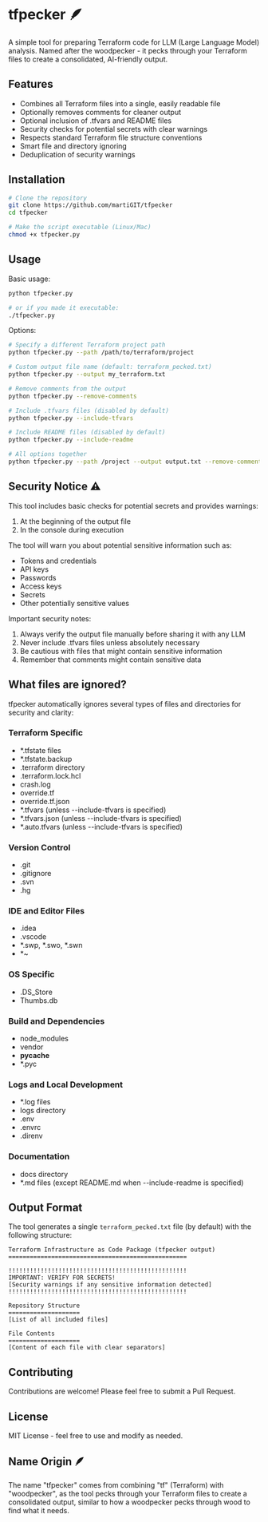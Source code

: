 # tfpecker 🪶

A simple tool for preparing Terraform code for LLM (Large Language Model) analysis. Named after the woodpecker - it pecks through your Terraform files to create a consolidated, AI-friendly output.

## Features

- Combines all Terraform files into a single, easily readable file
- Optionally removes comments for cleaner output
- Optional inclusion of .tfvars and README files
- Security checks for potential secrets with clear warnings
- Respects standard Terraform file structure conventions
- Smart file and directory ignoring
- Deduplication of security warnings

## Installation

```bash
# Clone the repository
git clone https://github.com/martiGIT/tfpecker
cd tfpecker

# Make the script executable (Linux/Mac)
chmod +x tfpecker.py
```

## Usage

Basic usage:
```bash
python tfpecker.py

# or if you made it executable:
./tfpecker.py
```

Options:
```bash
# Specify a different Terraform project path
python tfpecker.py --path /path/to/terraform/project

# Custom output file name (default: terraform_pecked.txt)
python tfpecker.py --output my_terraform.txt

# Remove comments from the output
python tfpecker.py --remove-comments

# Include .tfvars files (disabled by default)
python tfpecker.py --include-tfvars

# Include README files (disabled by default)
python tfpecker.py --include-readme

# All options together
python tfpecker.py --path /project --output output.txt --remove-comments --include-tfvars --include-readme
```

## Security Notice ⚠️

This tool includes basic checks for potential secrets and provides warnings:
1. At the beginning of the output file
2. In the console during execution

The tool will warn you about potential sensitive information such as:
- Tokens and credentials
- API keys
- Passwords
- Access keys
- Secrets
- Other potentially sensitive values

Important security notes:
1. Always verify the output file manually before sharing it with any LLM
2. Never include .tfvars files unless absolutely necessary
3. Be cautious with files that might contain sensitive information
4. Remember that comments might contain sensitive data

## What files are ignored?

tfpecker automatically ignores several types of files and directories for security and clarity:

### Terraform Specific
- *.tfstate files
- *.tfstate.backup
- .terraform directory
- .terraform.lock.hcl
- crash.log
- override.tf
- override.tf.json
- *.tfvars (unless --include-tfvars is specified)
- *.tfvars.json (unless --include-tfvars is specified)
- *.auto.tfvars (unless --include-tfvars is specified)

### Version Control
- .git
- .gitignore
- .svn
- .hg

### IDE and Editor Files
- .idea
- .vscode
- *.swp, *.swo, *.swn
- *~

### OS Specific
- .DS_Store
- Thumbs.db

### Build and Dependencies
- node_modules
- vendor
- __pycache__
- *.pyc

### Logs and Local Development
- *.log files
- logs directory
- .env
- .envrc
- .direnv

### Documentation
- docs directory
- *.md files (except README.md when --include-readme is specified)

## Output Format

The tool generates a single `terraform_pecked.txt` file (by default) with the following structure:

```text
Terraform Infrastructure as Code Package (tfpecker output)
==================================================

!!!!!!!!!!!!!!!!!!!!!!!!!!!!!!!!!!!!!!!!!!!!!!!!!!
IMPORTANT: VERIFY FOR SECRETS!
[Security warnings if any sensitive information detected]
!!!!!!!!!!!!!!!!!!!!!!!!!!!!!!!!!!!!!!!!!!!!!!!!!!

Repository Structure
====================
[List of all included files]

File Contents
====================
[Content of each file with clear separators]
```

## Contributing

Contributions are welcome! Please feel free to submit a Pull Request.

## License

MIT License - feel free to use and modify as needed.

## Name Origin 🪶

The name "tfpecker" comes from combining "tf" (Terraform) with "woodpecker", as the tool pecks through your Terraform files to create a consolidated output, similar to how a woodpecker pecks through wood to find what it needs.
